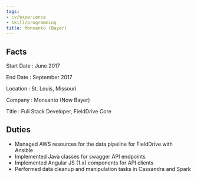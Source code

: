 ```yaml
---
tags:
- cv/experience
- skill/programming
title: Monsanto (Bayer)
---
```


## Facts

Start Date
: June 2017

End Date
: September 2017

Location
: St. Louis, Missouri

Company
: Monsanto (Now Bayer)

Title
: Full Stack Developer, FieldDrive Core

## Duties

- Managed AWS resources for the data pipeline for FieldDrive with Ansible
- Implemented Java classes for swagger API endpoints
- Implemented Angular JS (1.x) components for API clients
- Performed data cleanup and manipulation tasks in Cassandra and Spark

